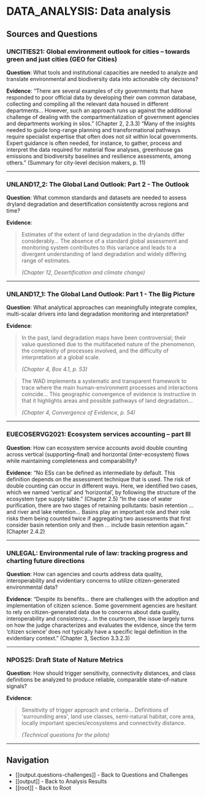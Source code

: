 # DATA_ANALYSIS: Data analysis

## Sources and Questions

### UNCITIES21: Global environment outlook for cities – towards green and just cities (GEO for Cities)

**Question**: What tools and institutional capacities are needed to analyze and translate environmental and biodiversity data into actionable city decisions?

**Evidence**: “There are several examples of city governments that have responded to poor official data by developing their own common database, collecting and compiling all the relevant data housed in different departments... However, such an approach runs up against the additional challenge of dealing with the compartmentalization of government agencies and departments working in silos.” (Chapter 2, 2.3.3)
“Many of the insights needed to guide long-range planning and transformational pathways require specialist expertise that often does not sit within local governments. Expert guidance is often needed, for instance, to gather, process and interpret the data required for material flow analyses, greenhouse gas emissions and biodiversity baselines and resilience assessments, among others.” (Summary for city-level decision makers, p. 11)

---

### UNLAND17_2: The Global Land Outlook: Part 2 - The Outlook

**Question**: What common standards and datasets are needed to assess dryland degradation and desertification consistently across regions and time?

**Evidence**: 

> Estimates of the extent of land degradation in the drylands differ considerably... The absence of a standard global assessment and monitoring system contributes to this variance and leads to a divergent understanding of land degradation and widely differing range of estimates.
>
> *(Chapter 12, Desertification and climate change)*



---

### UNLAND17_1: The Global Land Outlook: Part 1 - The Big Picture

**Question**: What analytical approaches can meaningfully integrate complex, multi-scalar drivers into land degradation monitoring and interpretation?

**Evidence**: 

> In the past, land degradation maps have been controversial; their value questioned due to the multifaceted nature of the phenomenon, the complexity of processes involved, and the difficulty of interpretation at a global scale.
>
> *(Chapter 4, Box 4.1, p. 53)*

> The WAD implements a systematic and transparent framework to trace where the main human-environment processes and interactions coincide… This geographic convergence of evidence is instructive in that it highlights areas and possible pathways of land degradation…
>
> *(Chapter 4, Convergence of Evidence, p. 54)*



---

### EUECOSERVG2021: Ecosystem services accounting – part III

**Question**: How can ecosystem service accounts avoid double counting across vertical (supporting–final) and horizontal (inter-ecosystem) flows while maintaining completeness and comparability?

**Evidence**: “No ESs can be defined as intermediate by default. This definition depends on the assessment technique that is used. The risk of double counting can occur in different ways. Here, we identified two cases, which we named ‘vertical’ and ‘horizontal’, by following the structure of the ecosystem type supply table.” (Chapter 2.5)
“In the case of water purification, there are two stages of retaining pollutants: basin retention ... and river and lake retention... Basins play an important role and their role risks them being counted twice if aggregating two assessments that first consider basin retention only and then ... include basin retention again.” (Chapter 2.4.2)

---

### UNLEGAL: Environmental rule of law: tracking progress and charting future directions

**Question**: How can agencies and courts address data quality, interoperability and evidentiary concerns to utilize citizen-generated environmental data?

**Evidence**: “Despite its benefits… there are challenges with the adoption and implementation of citizen science. Some government agencies are hesitant to rely on citizen-generated data due to concerns about data quality, interoperability and consistency… In the courtroom, the issue largely turns on how the judge characterizes and evaluates the evidence, since the term ‘citizen science’ does not typically have a specific legal definition in the evidentiary context.” (Chapter 3, Section 3.3.2.3)

---

### NPOS25: Draft State of Nature Metrics

**Question**: How should trigger sensitivity, connectivity distances, and class definitions be analyzed to produce reliable, comparable state-of-nature signals?

**Evidence**:  

> Sensitivity of trigger approach and criteria... Definitions of 'surrounding area', land use classes, semi-natural habitat, core area, locally important species/ecosystems and connectivity distance.
>
> *(Technical questions for the pilots)*



---

## Navigation

- [[output.questions-challenges]] - Back to Questions and Challenges
- [[output]] - Back to Analysis Results
- [[root]] - Back to Root
